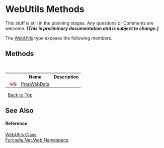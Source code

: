 # WebUtils Methods
This stuff is still in the planning stages. Any questions or Comments are welcome. _**\[This is preliminary documentation and is subject to change.\]**_

The <a href="T_Furcadia_Net_Web_WebUtils">WebUtils</a> type exposes the following members.


## Methods
&nbsp;<table><tr><th></th><th>Name</th><th>Description</th></tr><tr><td>![Public method](media/pubmethod.gif "Public method")![Static member](media/static.gif "Static member")</td><td><a href="M_Furcadia_Net_Web_WebUtils_PrepWebData">PrepWebData</a></td><td /></tr></table>&nbsp;
<a href="#webutils-methods">Back to Top</a>

## See Also


#### Reference
<a href="T_Furcadia_Net_Web_WebUtils">WebUtils Class</a><br /><a href="N_Furcadia_Net_Web">Furcadia.Net.Web Namespace</a><br />